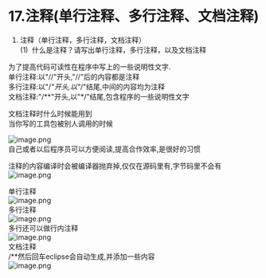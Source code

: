 # 17.注释(单行注释、多行注释、文档注释)

1. 注释（单行注释，多行注释，文档注释）<br />
(1)  什么是注释？请写出单行注释，多行注释，以及文档注释

为了提高代码可读性在程序中写上的一些说明性文字.<br />单行注释:以"//"开头,"//"后的内容都是注释<br />多行注释:以"/*"开头,以"*/"结尾,中间的内容均为注释<br />文档注释:"/**"开头,以"*/"结尾,包含程序的一些说明性文字

文档注释时什么时候能用到<br />当你写的工具包被别人调用的时候


![image.png](https://cdn.nlark.com/yuque/0/2019/png/349894/1559006874317-f4d6593c-9356-486e-9584-16c7327b4ce8.png#align=left&display=inline&height=67&name=image.png&originHeight=67&originWidth=487&size=47822&status=done&width=487)<br />自己或者以后程序员可以方便阅读,提高合作效率,是很好的习惯

注释的内容编译时会被编译器抛弃掉,仅仅在源码里有,字节码里不会有<br />![image.png](https://cdn.nlark.com/yuque/0/2019/png/349894/1559007428245-33213f76-d026-4ab3-b708-723dcf886d5f.png#align=left&display=inline&height=144&name=image.png&originHeight=144&originWidth=488&size=69588&status=done&width=488)

单行注释<br />![image.png](https://cdn.nlark.com/yuque/0/2019/png/349894/1559007484941-ad8f0c8b-63c7-4e8f-9375-3774339ffb75.png#align=left&display=inline&height=40&name=image.png&originHeight=40&originWidth=267&size=14771&status=done&width=267)<br />多行注释<br />![image.png](https://cdn.nlark.com/yuque/0/2019/png/349894/1559007495733-83d82613-647f-40c7-8a91-6dc7a7d17574.png#align=left&display=inline&height=82&name=image.png&originHeight=82&originWidth=207&size=11644&status=done&width=207)<br />多行还可以做行内注释<br />![image.png](https://cdn.nlark.com/yuque/0/2019/png/349894/1559007519945-8075baf8-acd4-43f7-8f69-e038a63ebf17.png#align=left&display=inline&height=24&name=image.png&originHeight=24&originWidth=314&size=14386&status=done&width=314)<br />文档注释<br />/**然后回车eclipse会自动生成,并添加一些内容<br />![image.png](https://cdn.nlark.com/yuque/0/2019/png/349894/1559007592670-13394459-9d39-4ef7-8563-a48cbcf34d2b.png#align=left&display=inline&height=112&name=image.png&originHeight=112&originWidth=333&size=38456&status=done&width=333)

